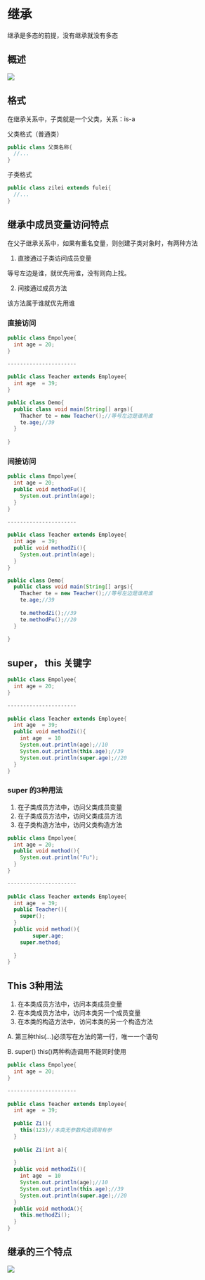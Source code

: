 # 继承

继承是多态的前提，没有继承就没有多态


<!-- more -->


## 概述

![](https://linon419.github.io/post-images/1578116972540.png)

## 格式

在继承关系中，子类就是一个父类，关系：is-a

父类格式（普通类）

```java
public class 父类名称{
  //...
}

```

子类格式

```java
public class zilei extends fulei{
  //...
}
```

## 继承中成员变量访问特点

在父子继承关系中，如果有重名变量，则创建子类对象时，有两种方法

1. 直接通过子类访问成员变量

等号左边是谁，就优先用谁，没有则向上找。

2. 间接通过成员方法

该方法属于谁就优先用谁

### 直接访问



```java
public class Empolyee{
  int age = 20;
}

----------------------
  
public class Teacher extends Employee{
  int age  = 39;
}
```



```java
public class Demo{
  public class void main(String[] args){
    Thacher te = new Teacher();//等号左边是谁用谁
    te.age;//39
  }
  
}
```

### 间接访问



```java
public class Empolyee{
  int age = 20;
  public void methodFu(){
    System.out.println(age);
  }
}

----------------------
  
public class Teacher extends Employee{
  int age  = 39;
  public void methodZi(){
    System.out.println(age);
  }
}
```



```java
public class Demo{
  public class void main(String[] args){
    Thacher te = new Teacher();//等号左边是谁用谁
    te.age;//39
    
    te.methodZi();//39
    te.methodFu();//20
  }
  
}
```



## super， this 关键字



```java
public class Empolyee{
  int age = 20;
}

----------------------
  
public class Teacher extends Employee{
  int age  = 39;
  public void methodZi(){
    int age  = 10
    System.out.println(age);//10
    System.out.println(this.age);//39
    System.out.println(super.age);//20
  }
}
```



### super 的3种用法

1. 在子类成员方法中，访问父类成员变量
2. 在子类成员方法中，访问父类成员方法
3. 在子类构造方法中，访问父类构造方法



```java
public class Empolyee{
  int age = 20;
  public void method(){
    System.out.println("Fu");
  }
}

----------------------
  
public class Teacher extends Employee{
  int age  = 39;
  public Teacher(){
    super();
  }
  public void method(){
		super.age;
    super.method;
    
  }
}
```

## This 3种用法

1. 在本类成员方法中，访问本类成员变量
2. 在本类成员方法中，访问本类另一个成员变量
3. 在本类的构造方法中，访问本类的另一个构造方法

A. 第三种this(...)必须写在方法的第一行，唯一一个语句 

B. super() this()两种构造调用不能同时使用



```java
public class Empolyee{
  int age = 20;
}

----------------------
  
public class Teacher extends Employee{
  int age  = 39;
  
  public Zi(){
    this(123)//本类无参数构造调用有参 
  }
  
  public Zi(int a){
    
  }
  public void methodZi(){
    int age  = 10
    System.out.println(age);//10
    System.out.println(this.age);//39
    System.out.println(super.age);//20
  }
  public void methodA(){
    this.methodZi();
  }
}
```

## 继承的三个特点

![](https://linon419.github.io/post-images/1578116853041.png)
